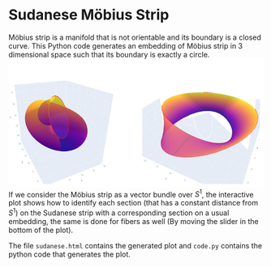 # Sudanese Möbius Strip 

Möbius strip is a manifold that is not orientable and its boundary is a closed curve.
This Python code generates an embedding of Möbius strip
in 3 dimensional space such that its boundary is exactly a circle.
![Sudanese ](https://github.com/rasaHosseinzadeh/Sudanese-Mobius/blob/main/sudanese.png)
If we consider the Möbius strip as a vector bundle over $S^1$,
the interactive plot shows how to
identify each section (that has a constant distance from $S^1$) on the 
Sudanese strip with a corresponding section on a usual embedding, the same
is done for fibers as well (By moving the slider in the bottom of the plot).

The file `sudanese.html` contains the generated plot and `code.py` contains the python
code that generates the plot.
